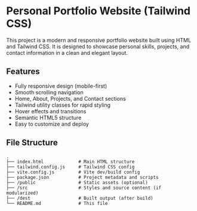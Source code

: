 # Personal Portfolio Website (Tailwind CSS)

This project is a modern and responsive portfolio website built using HTML and Tailwind CSS. It is designed to showcase personal skills, projects, and contact information in a clean and elegant layout.

## Features

- Fully responsive design (mobile-first)
- Smooth scrolling navigation
- Home, About, Projects, and Contact sections
- Tailwind utility classes for rapid styling
- Hover effects and transitions
- Semantic HTML5 structure
- Easy to customize and deploy


## File Structure
```
.
├── index.html             # Main HTML structure
├── tailwind.config.js     # Tailwind CSS config
├── vite.config.js         # Vite dev/build config
├── package.json           # Project metadata and scripts
├── /public                # Static assets (optional)
├── /src                   # Styles and source content (if modularized)
├── /dest                  # Built output (after build)
└── README.md              # This file
```
